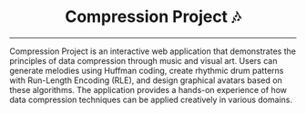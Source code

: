 # <h1 align="center">Compression Project 🎶</h1>

---

Compression Project is an interactive web application that demonstrates the principles of data compression through music and visual art. Users can generate melodies using Huffman coding, create rhythmic drum patterns with Run-Length Encoding (RLE), and design graphical avatars based on these algorithms. The application provides a hands-on experience of how data compression techniques can be applied creatively in various domains.

